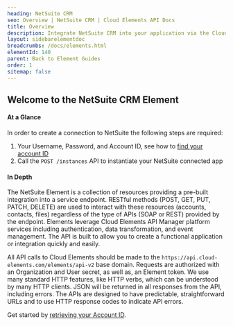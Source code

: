 ```yaml
---
heading: NetSuite CRM
seo: Overview | NetSuite CRM | Cloud Elements API Docs
title: Overview
description: Integrate NetSuite CRM into your application via the Cloud Elements APIs.
layout: sidebarelementdoc
breadcrumbs: /docs/elements.html
elementId: 140
parent: Back to Element Guides
order: 1
sitemap: false
---
```


## Welcome to the NetSuite CRM Element


#### At a Glance

In order to create a connection to NetSuite the following steps are required:

1. Your Username, Password, and Account ID, see how to [find your account ID](netsuite-crm-endpoint-setup.html)
2. Call the `POST /instances` API to instantiate your NetSuite connected app

#### In Depth

The NetSuite Element is a collection of resources providing a pre-built integration into a service endpoint. RESTful methods (POST, GET, PUT, PATCH, DELETE) are used to interact with these resources (accounts, contacts, files) regardless of the type of APIs (SOAP or REST) provided by the endpoint. Elements leverage Cloud Elements API Manager platform services including authentication, data transformation, and event management.  The API is built to allow you to create a functional application or integration quickly and easily.

All API calls to Cloud Elements should be made to the `https://api.cloud-elements.com/elements/api-v2` base domain. Requests are authorized with an Organization and User secret, as well as, an Element token.  We use many standard HTTP features, like HTTP verbs, which can be understood by many HTTP clients. JSON will be returned in all responses from the API, including errors. The APIs are designed to have predictable, straightforward URLs and to use HTTP response codes to indicate API errors.

Get started by [retrieving your Account ID](netsuite-crm-endpoint-setup.html).
